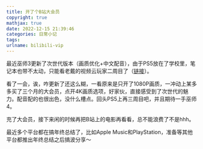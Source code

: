 ```yaml
---
title: 开了个B站大会员
copyright: true
mathjax: true
date: 2022-12-15 21:39:46
categories: 日常小记
tags: 
urlname: bilibili-vip
---
```


最近巫师3更新了次世代版本（画质优化+中文配音），由于PS5放在了学校里，笔记本也带不太动，只能看老戴的视频云玩家二周目了（[链接](https://www.bilibili.com/video/BV1L14y1N7b3)）。

<!--more-->

看了一会，诶，咋更新了还这么糊，一看原来是只开了1080P画质，一冲动上某多多买了三个月的大会员，点开4K画质选项，好家伙，直接感受到了次世代的魅力。配音配的也很出色，没什么槽点。回头PS5上再三周目吧，并且期待一手巫师4。

充了大会员，接下来闲的时候再把B站上的电影再看看，总不能浪费了不是hhh。

最近多个平台都在搞年终总结了，比如Apple Music和PlayStation，准备等其他平台都推出年终总结之后搞波分享～

